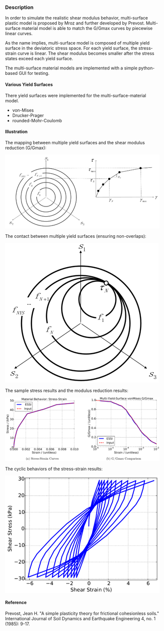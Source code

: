 ### Description

In order to simulate the realistic shear modulus behavior, multi-surface plastic model is proposed by Mroz and further developed by Prevost. Multi-surface material model is able to match the G/Gmax curves by piecewise linear curves.

As the name implies, multi-surface model is composed of multiple yield surface in the deviatoric stress space. For each yield surface, the stress-strain curve is linear. The shear modulus becomes smaller after the stress states exceed each yield surface.

The multi-surface material models are implemented with a simple python-based GUI for testing.

#### Various Yield Surfaces

There yield surfaces were implemented for the multi-surface-material model.
- von-Mises
- Drucker-Prager
- rounded-Mohr-Coulomb


#### Illustration

The mapping between multiple yield surfaces and the shear modulus reduction (G/Gmax):

![multi-surface](img/multi-surface.png)


The contact between multiple yield surfaces (ensuring non-overlaps):

![contact_condition](img/contact_condition.png)


The sample stress results and the modulus reduction results:

![results](img/results.png)



The cyclic behaviors of the stress-strain results:

![cyclic_behavior](img/cyclic_behavior.png)



#### Reference

Prevost, Jean H. "A simple plasticity theory for frictional cohesionless soils." International Journal of Soil Dynamics and Earthquake Engineering 4, no. 1 (1985): 9-17.

